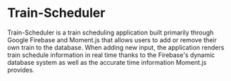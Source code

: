# Train-Scheduler
Train-Scheduler is a train scheduling application built primarily through Google Firebase and Moment.js that allows users to add or remove their own train to the database. When adding new input, the application renders train schedule information in real time thanks to the Firebase's dynamic database system as well as the accurate time information Moment.js provides. 
